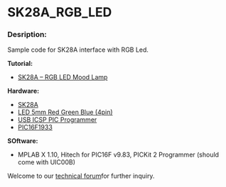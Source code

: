 # SK28A_RGB_LED
<h3>Desription:</h3>
Sample code for SK28A interface with RGB Led.<br/>

<b>Tutorial:</b>
<ul><li><a href="http://tutorial.cytron.com.my/2012/05/15/sk28a-with-rgb-led-mood-lamp/" target="_blank">SK28A – RGB LED Mood Lamp</a></li>
</ul>
<b>Hardware:</b>
<ul><li><a href="http://www.cytron.com.my/p-sk28a" target="_blank">SK28A</a></li>
<li><a href="http://www.cytron.com.my/p-ds-led-5sm-4" target="_blank">LED 5mm Red Green Blue (4pin)</a></li>
<li><a href="http://www.cytron.com.my/p-uic00b" target="_blank">USB ICSP PIC Programmer</a></li>
<li><a href="http://www.microchip.com/wwwproducts/Devices.aspx?dDocName=en538159" target="_blank">PIC16F1933</a></li>
</ul>
<b>SOftware:</b>
<ul><li> MPLAB X 1.10, Hitech for PIC16F v9.83, PICKit 2 Programmer (should come with UIC00B)</li>
</ul>

Welcome to our <a href="http://forum.cytron.com.my/" target="_blank">technical forum</a>for further inquiry.
